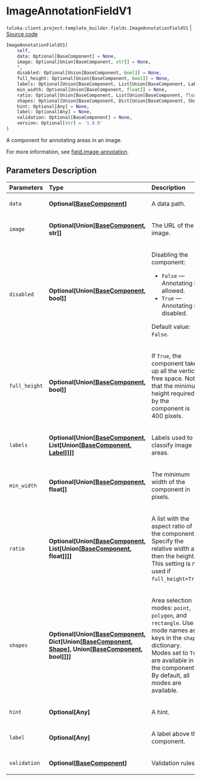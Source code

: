 # ImageAnnotationFieldV1
`toloka.client.project.template_builder.fields.ImageAnnotationFieldV1` | [Source code](https://github.com/Toloka/toloka-kit/blob/v1.2.1/src/client/project/template_builder/fields.py#L247)

```python
ImageAnnotationFieldV1(
    self,
    data: Optional[BaseComponent] = None,
    image: Optional[Union[BaseComponent, str]] = None,
    *,
    disabled: Optional[Union[BaseComponent, bool]] = None,
    full_height: Optional[Union[BaseComponent, bool]] = None,
    labels: Optional[Union[BaseComponent, List[Union[BaseComponent, Label]]]] = None,
    min_width: Optional[Union[BaseComponent, float]] = None,
    ratio: Optional[Union[BaseComponent, List[Union[BaseComponent, float]]]] = None,
    shapes: Optional[Union[BaseComponent, Dict[Union[BaseComponent, Shape], Union[BaseComponent, bool]]]] = None,
    hint: Optional[Any] = None,
    label: Optional[Any] = None,
    validation: Optional[BaseComponent] = None,
    version: Optional[str] = '1.0.0'
)
```

A component for annotating areas in an image.


For more information, see [field.image-annotation](https://toloka.ai/docs/template-builder/reference/field.image-annotation).

## Parameters Description

| Parameters | Type | Description |
| :----------| :----| :-----------|
`data`|**Optional\[[BaseComponent](toloka.client.project.template_builder.base.BaseComponent.md)\]**|<p>A data path.</p>
`image`|**Optional\[Union\[[BaseComponent](toloka.client.project.template_builder.base.BaseComponent.md), str\]\]**|<p>The URL of the image.</p>
`disabled`|**Optional\[Union\[[BaseComponent](toloka.client.project.template_builder.base.BaseComponent.md), bool\]\]**|<p>Disabling the component:</p> <ul> <li>`False` — Annotating is allowed.</li> <li>`True` — Annotating is disabled.</li> </ul> <p></p><p>Default value: `False`.</p>
`full_height`|**Optional\[Union\[[BaseComponent](toloka.client.project.template_builder.base.BaseComponent.md), bool\]\]**|<p>If `True`, the component takes up all the vertical free space. Note, that the minimum height required by the component is 400 pixels.</p>
`labels`|**Optional\[Union\[[BaseComponent](toloka.client.project.template_builder.base.BaseComponent.md), List\[Union\[[BaseComponent](toloka.client.project.template_builder.base.BaseComponent.md), [Label](toloka.client.project.template_builder.fields.ImageAnnotationFieldV1.Label.md)\]\]\]\]**|<p>Labels used to classify image areas.</p>
`min_width`|**Optional\[Union\[[BaseComponent](toloka.client.project.template_builder.base.BaseComponent.md), float\]\]**|<p>The minimum width of the component in pixels.</p>
`ratio`|**Optional\[Union\[[BaseComponent](toloka.client.project.template_builder.base.BaseComponent.md), List\[Union\[[BaseComponent](toloka.client.project.template_builder.base.BaseComponent.md), float\]\]\]\]**|<p>A list with the aspect ratio of the component. Specify the relative width and then the height. This setting is not used if `full_height=True`.</p>
`shapes`|**Optional\[Union\[[BaseComponent](toloka.client.project.template_builder.base.BaseComponent.md), Dict\[Union\[[BaseComponent](toloka.client.project.template_builder.base.BaseComponent.md), [Shape](toloka.client.project.template_builder.fields.ImageAnnotationFieldV1.Shape.md)\], Union\[[BaseComponent](toloka.client.project.template_builder.base.BaseComponent.md), bool\]\]\]\]**|<p>Area selection modes: `point`, `polygon`, and `rectangle`. Use mode names as keys in the `shapes` dictionary. Modes set to `True` are available in the component. By default, all modes are available.</p>
`hint`|**Optional\[Any\]**|<p>A hint.</p>
`label`|**Optional\[Any\]**|<p>A label above the component.</p>
`validation`|**Optional\[[BaseComponent](toloka.client.project.template_builder.base.BaseComponent.md)\]**|<p>Validation rules.</p>

